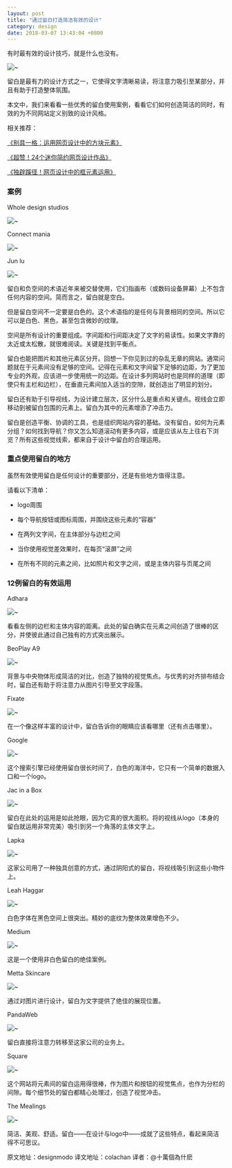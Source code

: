 ```yaml
---
layout: post
title: "通过留白打造简洁有效的设计"
category: design
date: 2018-03-07 13:43:04 +0800
---
```

有时最有效的设计技巧，就是什么也没有。

![~](/assets/mealings.jpg)

留白是最有力的设计方式之一，它使得文字清晰易读，将注意力吸引至某部分，并且有助于打造整体氛围。

本文中，我们来看看一些优秀的留白使用案例，看看它们如何创造简洁的同时，有效的为不同网站定义别致的设计风格。

相关推荐：

[《别具一格：运用网页设计中的方块元素》](http://www.uisdc.com/webpage-block-elements-in-design)

[《超赞！24个迷你简约网页设计作品》](http://www.uisdc.com/24-simple-webpage-design)

[《独辟蹊径！网页设计中的框元素运用》](http://www.uisdc.com/outline-components-website-design)


### 案例

Whole design studios

![~](/assets/whole.jpg)

Connect mania

![~](/assets/connect.jpg)

Jun lu

![~](/assets/jun-lu.jpg)

留白和负空间的术语近年来被交替使用，它们指画布（或数码设备屏幕）上不包含任何内容的空间。简而言之，留白就是空白。

但是留白空间不一定要是白色的。这个术语指的是任何与背景相同的空间。所以它可以是白色、黑色，甚至包含微妙的纹理。

空间是所有设计的重要组成。字间距和行间距决定了文字的易读性。如果文字靠的太近或太松散，就很难阅读。关键是找到平衡点。

留白也能把图片和其他元素区分开。回想一下你见到过的杂乱无章的网站。通常问题就在于元素间没有足够的空间。记得在元素和文字间留下足够的边距，为了更加专业的外观，应该进一步使用统一的边距。在设计多列网站时也是同样的道理（即使只有主栏和边栏），在垂直元素间加入适当的空隙，就创造出了明显的划分。

留白还有助于引导视线，为设计建立层次，区分什么是重点和关键点。视线会立即移动到被留白包围的元素上。留白为其中的元素增添了冲击力。

留白是创造平衡、协调的工具，也是组织网站内容的基础。没有留白，如何为元素分组？如何找到导航？你又怎么知道滚动有更多内容，或是应该从左上往右下浏览？所有这些视觉线索，都来自于设计中留白的合理运用。


### 重点使用留白的地方

虽然有效使用留白是任何设计的重要部分，还是有些地方值得注意。

请看以下清单：

- logo周围

- 每个导航按钮或图标周围，并围绕这些元素的“容器”

- 在两列文字间，在主体部分与边栏之间

- 当你使用视觉差效果时，在每页“滚屏”之间

- 在所有不同的元素之间，比如照片和文字之间，或是主体内容与页尾之间


### 12例留白的有效运用

Adhara

![~](/assets/adhara.jpg)

看看左侧的边栏和主体内容的距离。此处的留白确实在元素之间创造了很棒的区分，并使彼此通过自己独有的方式突出展示。

BeoPlay A9

![~](/assets/a9.jpg)

背景与中央物体形成简洁的对比，创造了独特的视觉焦点。与优秀的对齐排布结合时，留白还有助于将注意力从图片引导至文字段落。

Fixate

![~](/assets/fixate.jpg)

在一个像这样丰富的设计中，留白告诉你的眼睛应该看哪里（还有点击哪里）。

Google

![~](/assets/google.jpg)

这个搜索引擎已经使用留白很长时间了，白色的海洋中，它只有一个简单的数据入口和一个logo。

Jac in a Box

![~](/assets/jac.jpg)

留白在此处的运用是如此抢眼，因为它真的很大面积。将的视线从logo（本身的留白就运用非常完美）吸引到另一个角落的主体文字上。

Lapka

![~](/assets/lapka.jpg)

这家公司用了一种独具创意的方式，通过阴阳式的留白，将视线吸引到这些小物件上。

Leah Haggar

![~](/assets/leah.jpg)

白色字体在黑色空间上很突出。精妙的底纹为整体效果增色不少。

Medium

![~](/assets/medium.jpg)

这是一个使用非白色留白的绝佳案例。

Metta Skincare

![~](/assets/metta.jpg)

通过对图片进行设计，留白为文字提供了绝佳的展现位置。

PandaWeb

![~](/assets/pandaweb.jpg)

留白直接将注意力转移至这家公司的业务上。

Square

![~](/assets/square1.jpg)

这个网站将元素间的留白运用得很棒，作为图片和按钮的视觉焦点，也作为分栏的间隙。每个细节处的留白都精心处理过，创造了视觉冲击。

The Mealings

![~](/assets/mealings.jpg)

简洁、美观、舒适。留白——在设计与logo中——成就了这些特点，看起来简洁得不可思议。

原文地址：designmodo
译文地址：colachan
译者：@十萬個為什麽